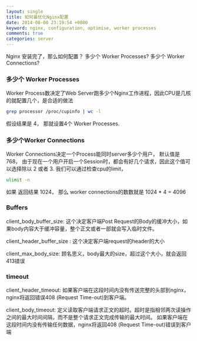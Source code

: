 ```yaml
---
layout: single
title: 如何最优化Nginx配置
date: 2014-08-08 23:19:54 +0800
keyword: nginx, configuration, optimise, worker processes
comments: true
categories: server
---
```


Nginx 安装完了，那么如何配置？ 多少个 Worker Processes?  多少个 Worker Connections?

### 多少个 Worker Processes
Worker Process数决定了Web Server跑多少个Nginx工作进程，因此CPU是几核的就配置几个，是合适的做法

```bash
grep processor /proc/cupinfo | wc -l
```

假设结果是 4， 那就设置4个 Worker Processes.

### 多少个Worker Connections
Worker Connections决定一个Process能同时server多少个用户， 默认值是768， 由于现在一个用户开启一个Session时，都会有好几个请求，因此这个值可以选择除以 2 或者 3.   我们可以通过检查cpu的limit，

```bash
ulimit -n
```

如果 返回结果 1024， 那么 worker connections的数数就是 1024 * 4 = 4096

### Buffers

client_body_buffer_size:  这个决定客户端Post Request的Body的缓冲大小，如果body内容大于缓冲容量，整个正文或者一部就会写入临时文件。

client_header_buffer_size : 这个决定客户端request的header的大小

client_max_body_size:  顾名思义，body最大的size，超过这个大小，就会返回413错误

### timeout

client_header_timeout: 如果客户端在这段时间内没有传送完整的头部到nginx， nginx将返回错误408 (Request Time-out)到客户端。

client_body_timeout: 定义读取客户端请求正文的超时。超时是指相邻两次读操作之间的最大时间间隔，而不是整个请求正文完成传输的最大时间。 如果客户端在这段时间内没有传输任何数据，nginx将返回408 (Request Time-out)错误到客户端
